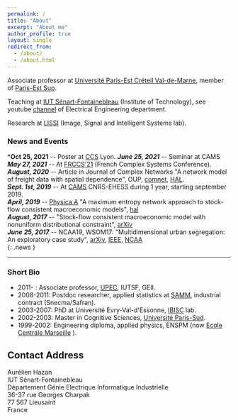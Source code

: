 ```yaml
---
permalink: /
title: "About"
excerpt: "About me"
author_profile: true
layout: single
redirect_from: 
  - /about/
  - /about.html
---
```


Associate professor at [Université Paris-Est Créteil Val-de-Marne](http://www.u-pec.fr), member of [Paris-Est Sup](https://www.paris-est-sup.fr).

Teaching at [IUT Sénart-Fontainebleau](http://www.iutsf.u-pec.fr/) (Institute of Technology), see youtube [channel](http://www.youtube.com/channel/UC3_Xzi9Oz02SLp8VzgNRUfw) of Electrical Engineering department. 

Research at [LISSI](http://lissi.fr) (Image, Signal and Intelligent Systems lab).


### News and Events
***Oct 25, 2021** -- Poster at [CCS](https://ccs2021.univ-lyon1.fr) Lyon.
***June 25, 2021*** -- Seminar at CAMS  
***May 27, 2021*** -- At [FRCCS'21](https://iutdijon.u-bourgogne.fr/ccs-france/) (French Complex Systems Conference).   
***August, 2020*** -- Article in Journal of Complex Networks "A network model of freight data with spatial dependence", OUP, [comnet](https://doi.org/10.1093/comnet/cnaa032), [HAL](https://hal.archives-ouvertes.fr/hal-02872251).  
***Sept. 1st, 2019*** -- At [CAMS](http://cams.ehess.fr/) CNRS-EHESS during 1 year, starting september 2019.  
***April, 2019*** -- [Physica A](https://doi.org/10.1016/j.physa.2018.12.020) "A maximum entropy network approach to stock-flow consistent macroeconomic models", [hal](https://hal.archives-ouvertes.fr/hal-01812746)  
***August, 2017*** -- "Stock-flow consistent macroeconomic model with nonuniform distributional constraint", [arXiv](http://arxiv.org/abs/1708.00645)  
***June 25, 2017*** -- NCAA19, WSOM17: "Multidimensional urban segregation: An exploratory case study", [arXiv](https://arxiv.org/abs/1705.03213), [IEEE](https://doi.org/10.1109/WSOM.2017.8020024), [NCAA](https://link.springer.com/article/10.1007/s00521-019-04199-5)  
{: .news }

--------------

### Short Bio

* 2011- : Associate professor, [UPEC](http://www.u-pec.fr), IUTSF, GEII.
* 2008-2011: Postdoc researcher, applied statistics at [SAMM](http://samm.univ-paris1.fr), industrial contract (Snecma/Safran).
* 2003-2007: PhD at Université Evry-Val-d'Essonne, [IBISC](https://www.ibisc.univ-evry.fr/) lab.
* 2002-2003: Master in Cognitive Sciences, [Université Paris-Sud](http://u-psud.fr).
* 1999-2002: Engineering diploma, applied physics, ENSPM (now [Ecole Centrale Marseille](http://www.centrale-marseille.fr/‎) ).



## Contact Address
Aurélien Hazan  
IUT Sénart-Fontainebleau  
Département Génie Electrique Informatique Industrielle  
36-37 rue Georges Charpak  
77 567 Lieusaint  
France  
